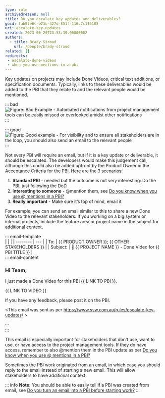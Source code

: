 ```yaml
---
type: rule
archivedreason: null
title: Do you escalate key updates and deliverables?
guid: fab0fe6c-e21b-427d-851f-116c7c116108
uri: escalate-key-updates
created: 2023-06-20T23:53:39.0000000Z
authors:
  - title: Brady Stroud
    url: /people/brady-stroud
related: []
redirects:
 - escalate-done-videos
 - when-you-use-mentions-in-a-pbi
---
```


Key updates on projects may include Done Videos, critical text additions, or specification documents. Typically, links to these deliverables would be added to the PBI that they relate to and the relevant people would be mentioned. 

<!--endintro-->

::: bad  
![Figure: Bad Example - Automated notifications from project management tools can be easily missed or overlooked amidst other notifications](critical-update-bad-example.jpg)
:::

::: good  
![Figure: Good example - For visibility and to ensure all stakeholders are in the loop, you should also send an email to the relevant people](critical-update-good-example.jpg)  
:::

Not every PBI will require an email, but if it is a key update or deliverable, it should be escalated. The developers would make this judgement call, although this could also be added upfront by the Product Owner in the Acceptance Criteria for the PBI. Here are the 3 scenarios:

1. **Standard PBI** - needed but the outcome is not very interesting: Do the PBI, just following the DoD
2. **Interesting to someone** - @mention them, see [Do you know when you use @ mentions in a PBI?](https://www.ssw.com.au/rules/when-you-use-mentions-in-a-pbi/)
3. **Really important** - Make sure it’s top of mind, email it

For example, you can send an email similar to this to share a new Done Video to the relevant stakeholders. If you working on a big system or internal projects, include the feature area or project name in the subject for additional context.

::: email-template  
| | |
| -------- | --- |
| To: | {{ PRODUCT OWNER }}; {{ OTHER STAKEHOLDERS }} |
| Subject: | 🎥 {{ PROJECT NAME }} - Done Video for {{ PBI TITLE }} |  
::: email-content

### Hi Team,

I just made a Done Video for this PBI {{ LINK TO PBI }}.

{{ LINK TO VIDEO }}

If you have any feedback, please post it on the PBI.

&lt;This email was sent as per https://www.ssw.com.au/rules/escalate-key-updates/ &gt;

:::  
:::

This email is especially important for stakeholders that don't use, want to use, or have access to the project management tools. If they do have access, remember to also @mention them in the PBI update as per [Do you know when you use @ mentions in a PBI?
](https://www.ssw.com.au/rules/when-you-use-mentions-in-a-pbi/)

Sometimes the PBI work originated from an email, in which case you should reply to the email instead of starting a new email. This will allow stakeholders to have additional context. 

::: info
**Note:** You should be able to easily tell if a PBI was created from email, see [Do you turn an email into a PBI before starting work?](/rules/turn-emails-into-pbis/)
:::
